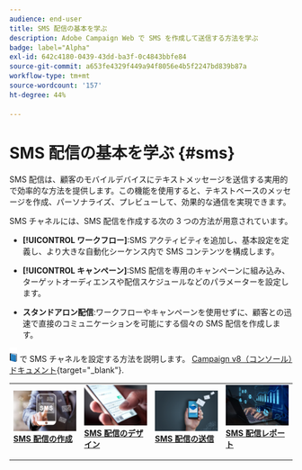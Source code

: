 ```yaml
---
audience: end-user
title: SMS 配信の基本を学ぶ
description: Adobe Campaign Web で SMS を作成して送信する方法を学ぶ
badge: label="Alpha"
exl-id: 642c4180-0439-43dd-ba3f-0c4843bbfe84
source-git-commit: a653fe4329f449a94f8056e4b5f2247bd839b87a
workflow-type: tm+mt
source-wordcount: '157'
ht-degree: 44%

---
```


# SMS 配信の基本を学ぶ {#sms}

SMS 配信は、顧客のモバイルデバイスにテキストメッセージを送信する実用的で効率的な方法を提供します。この機能を使用すると、テキストベースのメッセージを作成、パーソナライズ、プレビューして、効果的な通信を実現できます。

SMS チャネルには、SMS 配信を作成する次の 3 つの方法が用意されています。

* **[!UICONTROL ワークフロー]**:SMS アクティビティを追加し、基本設定を定義し、より大きな自動化シーケンス内で SMS コンテンツを構成します。

* **[!UICONTROL キャンペーン]**:SMS 配信を専用のキャンペーンに組み込み、ターゲットオーディエンスや配信スケジュールなどのパラメーターを設定します。

* **スタンドアロン配信**:ワークフローやキャンペーンを使用せずに、顧客との迅速で直接のコミュニケーションを可能にする個々の SMS 配信を作成します。

![](../assets/do-not-localize/book.png) で SMS チャネルを設定する方法を説明します。 [Campaign v8（コンソール）ドキュメント](https://experienceleague.adobe.com/docs/campaign/campaign-v8/campaigns/send/sms.html){target="_blank"}.

<table style="table-layout:fixed"><tr style="border: 0;">
<td>
<a href="create-sms.md">
<img alt="リード" src="assets/do-not-localize/create_sms.png">
</a>
<div><a href="create-sms.md"><strong>SMS 配信の作成</strong>
</div>
<p>
</td>
<td>
<a href="content-sms.md">
<img alt="低頻度" src="assets/do-not-localize/design_sms.png">
</a>
<div>
<a href="content-sms.md"><strong>SMS 配信のデザイン<strong></strong></a>
</div>
<p></td>
<td>
<a href="send-sms.md">
<img alt="検証" src="assets/do-not-localize/send_sms.png">
</a>
<div>
<a href="send-sms.md"><strong>SMS 配信の送信</strong></a>
</div>
<p>
</td>
<td>
<a href="send-sms.md">
<img alt="検証" src="assets/do-not-localize/report_sms.jpeg">
</a>
<div>
<a href="send-sms.md"><strong>SMS 配信レポート</strong></a>
</div>
<p>
</td>
</tr></table>
